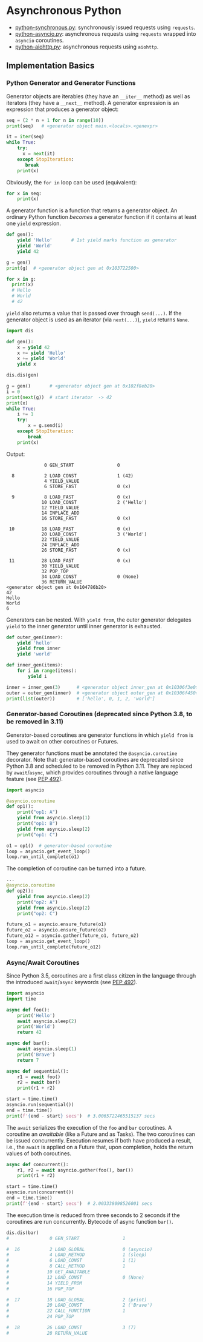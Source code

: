 # Asynchronous Python

- [python-synchronous.py](python-synchronous.py): synchronously issued
  requests using `requests`.
- [python-asyncio.py](python-asyncio.py): asynchronous requests using
  `requests` wrapped into `asyncio` coroutines.
- [python-aiohttp.py](python-aiohttp.py): asynchronous requests using
  `aiohttp`.

## Implementation Basics

### Python Generator and Generator Functions

Generator objects are iterables (they have an `__iter__` method) as well as iterators (they have a `__next__` method).
A generator expression is an expression that produces a generator object:

```python
seq = (2 * n + 1 for n in range(10))
print(seq)   # <generator object main.<locals>.<genexpr>

it = iter(seq)
while True:
    try:
      x = next(it)
    except StopIteration:
       break
    print(x)
```

Obviously, the `for in` loop can be used (equivalent):

```python
for x in seq:
    print(x)
```

A generator function is a function that returns a generator object. An ordinary Python
function *becomes* a generator function if it contains at least one `yield` expression.

```python
def gen():
    yield 'Hello'       # 1st yield marks function as generator
    yield 'World'
    yield 42

g = gen()
print(g)  # <generator object gen at 0x103722500>

for x in g:
  print(x)
  # Hello
  # World
  # 42
```

`yield` also returns a value that is passed over through `send(...)`. If
the generator object is used as an iterator (via `next(...)`), `yield` returns
`None`.

```python
import dis

def gen():
    x = yield 42
    x += yield 'Hello'
    x += yield 'World'
    yield x

dis.dis(gen)

g = gen()       # <generator object gen at 0x102f8eb20>
i = 0
print(next(g))  # start iterator  -> 42
print(x)
while True:
    i += 1
    try:
        x = g.send(i)
    except StopIteration:
        break
    print(x)
```

Output:

```text
              0 GEN_START                0

  8           2 LOAD_CONST               1 (42)
              4 YIELD_VALUE
              6 STORE_FAST               0 (x)

  9           8 LOAD_FAST                0 (x)
             10 LOAD_CONST               2 ('Hello')
             12 YIELD_VALUE
             14 INPLACE_ADD
             16 STORE_FAST               0 (x)

 10          18 LOAD_FAST                0 (x)
             20 LOAD_CONST               3 ('World')
             22 YIELD_VALUE
             24 INPLACE_ADD
             26 STORE_FAST               0 (x)

 11          28 LOAD_FAST                0 (x)
             30 YIELD_VALUE
             32 POP_TOP
             34 LOAD_CONST               0 (None)
             36 RETURN_VALUE
<generator object gen at 0x104786b20>
42
Hello
World
6
```

Generators can be nested. With `yield from`, the outer generator delegates `yield`
to the inner generator until inner generator is exhausted.

```python
def outer_gen(inner):
    yield 'hello'
    yield from inner
    yield 'world'

def inner_gen(items):
    for i in range(items):
        yield i

inner = inner_gen(3)      # <generator object inner_gen at 0x10306f3e0>
outer = outer_gen(inner)  # <generator object outer_gen at 0x10306f450>
print(list(outer))        # ['hello', 0, 1, 2, 'world']
```

### Generator-based Coroutines (deprecated since Python 3.8, to be removed in 3.11)

Generator-based coroutines are generator functions in which `yield from` is
used to await on other coroutines or Futures.

They generator functions must be annotated the `@asyncio.coroutine` decorator.
Note that: generator-based coroutines are deprecated since Python 3.8 and scheduled
to be removed in Python 3.11. They are replaced by `await`/`async`, which provides coroutines through a native language feature
(see [PEP 492](https://peps.python.org/pep-0492/)).

```python
import asyncio

@asyncio.coroutine
def op1():
    print("op1: A")
    yield from asyncio.sleep(1)
    print("op1: B")
    yield from asyncio.sleep(2)
    print("op1: C")

o1 = op1()  # generator-based coroutine
loop = asyncio.get_event_loop()
loop.run_until_complete(o1)
````

The completion of coroutine can be turned into a future.

```python
...
@asyncio.coroutine
def op2():
    yield from asyncio.sleep(2)
    print("op2: A")
    yield from asyncio.sleep(2)
    print("op2: C")

future_o1 = asyncio.ensure_future(o1)
future_o2 = asyncio.ensure_future(o2)
future_o12 = asyncio.gather(future_o1, future_o2)
loop = asyncio.get_event_loop()
loop.run_until_complete(future_o12)
```

### Async/Await Coroutines

Since Python 3.5, coroutines are a first class citizen in the language through
the introduced `await`/`async` keywords
(see [PEP 492](https://peps.python.org/pep-0492/)).

```python
import asyncio
import time

async def foo():
    print('Hello')
    await asyncio.sleep(2)
    print('World')
    return 42

async def bar():
    await asyncio.sleep(1)
    print('Brave')
    return 7

async def sequential():
    r1 = await foo()
    r2 = await bar()
    print(r1 + r2)

start = time.time()
asyncio.run(sequential())
end = time.time()
print(f'{end - start} secs')  # 3.0065722465515137 secs
```

The `await` serializes the execution of the `foo` and `bar` coroutines.
A coroutine an *awaitable* (like a Future and as Tasks).
The two coroutines can be issued concurrently. Execution resumes
if both have produced a result, i.e., the `await` is applied on a
Future that, upon completion, holds the return values of both coroutines.

```python
async def concurrent():
    r1, r2 = await asyncio.gather(foo(), bar())
    print(r1 + r2)

start = time.time()
asyncio.run(concurrent())
end = time.time()
print(f'{end - start} secs')  # 2.003338098526001 secs
```

The execution time is reduced from three seconds to 2 seconds if the
coroutines are run concurrently. Bytecode of async function `bar()`.

```python
dis.dis(bar)
#               0 GEN_START                1

#  16           2 LOAD_GLOBAL              0 (asyncio)
#               4 LOAD_METHOD              1 (sleep)
#               6 LOAD_CONST               1 (1)
#               8 CALL_METHOD              1
#              10 GET_AWAITABLE
#              12 LOAD_CONST               0 (None)
#              14 YIELD_FROM
#              16 POP_TOP

#  17          18 LOAD_GLOBAL              2 (print)
#              20 LOAD_CONST               2 ('Brave')
#              22 CALL_FUNCTION            1
#              24 POP_TOP

#  18          26 LOAD_CONST               3 (7)
#              28 RETURN_VALUE
